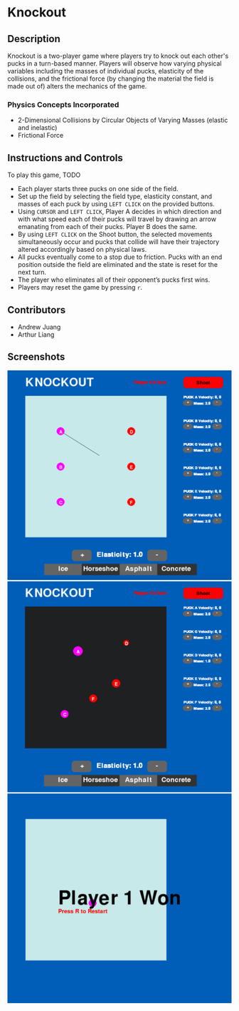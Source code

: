 # Knockout

## Description
Knockout is a two-player game where players try to knock out each other's pucks in a turn-based manner. Players will observe how varying physical variables including the masses of individual pucks, elasticity of the collisions, and the frictional force (by changing the material the field is made out of) alters the mechanics of the game.

### Physics Concepts Incorporated
- 2-Dimensional Collisions by Circular Objects of Varying Masses (elastic and inelastic)
- Frictional Force

## Instructions and Controls
To play this game, TODO

- Each player starts three pucks on one side of the field. 
- Set up the field by selecting the field type, elasticity constant, and masses of each puck by using `LEFT CLICK` on the provided buttons.
- Using `CURSOR` and `LEFT CLICK`, Player A decides in which direction and with what speed each of their pucks will travel by drawing an arrow emanating from each of their pucks. Player B does the same. 
- By using `LEFT CLICK` on the Shoot button, the selected movements simultaneously occur and pucks that collide will have their trajectory altered accordingly based on physical laws. 
- All pucks eventually come to a stop due to friction. Pucks with an end position outside the field are eliminated and the state is reset for the next turn.
- The player who eliminates all of their opponent’s pucks first wins.
- Players may reset the game by pressing `r`.

## Contributors
- Andrew Juang
- Arthur Liang

## Screenshots
![default](https://github.com/Andrew1J/knockout/blob/main/screenshots/default.png)
![playing](https://github.com/Andrew1J/knockout/blob/main/screenshots/playing.png)
![end](https://github.com/Andrew1J/knockout/blob/main/screenshots/end.png)
